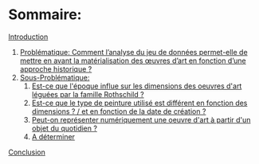 
# Sommaire: 
[Introduction](#introduction)
1. [Problématique:
 Comment l’analyse du jeu de données permet-elle de mettre en avant la matérialisation des œuvres d’art en fonction d’une approche historique ?](#paragraph1)
3. [Sous-Problématique:](#paragraph2)
    1. [Est-ce que l'époque influe sur les dimensions des oeuvres d'art léguées par la famille Rothschild ?](#subparagraph1)
    2. [Est-ce que le type de peinture utilisé est différent en fonction des dimensions ? / et en fonction de la date de création ?](#subparagraph2)
    3. [Peut-on représenter numériquement une oeuvre d'art à partir d'un objet du quotidien ?](#subparagraph3)
    4. [A déterminer](#subparagraph4)
  
[Conclusion](#Conclusion)
  

